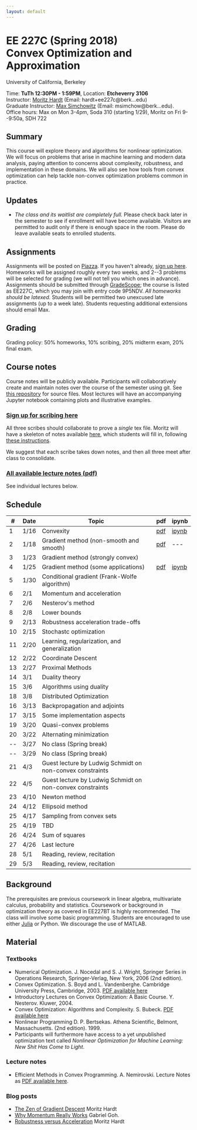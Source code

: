 ```yaml
---
layout: default
---
```


# EE 227C (Spring 2018)<br /> Convex Optimization and Approximation

University of California, Berkeley  

Time: **TuTh 12:30PM - 1:59PM**, Location: **Etcheverry 3106**  
Instructor: [Moritz Hardt](http://mrtz.org) (Email: hardt+ee227c@berk...edu)   
Graduate Instructor: [Max Simchowitz](https://people.eecs.berkeley.edu/~msimchow/index.html) (Email: msimchow@berk...edu).  
Office hours: Max on Mon 3-4pm, Soda 310 (starting 1/29), Moritz on Fri 9--9:50a, SDH 722 

## Summary

This course will explore theory and algorithms for nonlinear optimization. We
will focus on problems that arise in machine learning and modern data analysis,
paying attention to concerns about complexity, robustness, and implementation in
these domains. We will also see how tools from convex optimization can help
tackle non-convex optimization problems common in practice.

## Updates

* *The class and its waitlist are completely full.* Please check back later in
the semester to see if enrollment will have become available. Visitors are permitted
to audit only if there is enough space in the room. Please do leave available
seats to enrolled students.

## Assignments 

Assignments will be posted on
[Piazza](https://piazza.com/berkeley/spring2018/ee227c/home). If you haven't
already, [sign up here](https://piazza.com/berkeley/spring2018/ee227c).
Homeworks will be assigned roughly every two weeks, and 2--3 problems will be selected for grading (we will not tell you which ones in advance). Assignments should be submitted through [GradeScope](https://gradescope.com); the course is listed as EE227C, which you may join with entry code 9P5NDV. *All homeworks should be latexed.* Students will be permitted two unexcused late assignments (up to a week late). Students requesting additional extensions should email Max.

## Grading

Grading policy: 50% homeworks, 10% scribing, 20% midterm exam, 20% final exam. 


## Course notes

Course notes will be publicly available. Participants will
collaboratively create and maintain notes over the course of the semester
using git. See [this
repository](https://github.com/ee227c/ee227c.github.io/tree/master/notes) for
source files. Most lectures will have an accompanying Jupyter notebook
containing plots and illustrative examples.

### [Sign up for scribing here](https://docs.google.com/spreadsheets/d/1OSW_Yznt80k40Zmf6MVRvz3wT-An0XFbNkEEWNbEjNE/edit?usp=sharing)

All three scribes should collaborate to prove a *single* tex file. Moritz will have a skeleton of notes available [here](https://github.com/ee227c/ee227c.github.io/tree/master/notes), which students will fill in, following [these instructions](https://github.com/ee227c/ee227c.github.io/blob/master/notes/instructions.pdf). 

We suggest that each scribe takes down notes, and then all three meet after class to consolidate. 

### [All available lecture notes (pdf)](notes/ee227c-notes.pdf)

See individual lectures below.

## Schedule


| # | Date  | Topic  | pdf | ipynb  |
|-|-|-|-|-|
| 1 | 1/16 | Convexity  | [pdf](notes/ee227c-lecture1.pdf) | [ipynb](http://nbviewer.jupyter.org/urls/ee227c.github.io/notes/lecture1.ipynb)
| 2 | 1/18 | Gradient method (non-smooth and smooth) | [pdf](notes/ee227c-lecture2.pdf)  | ---  |
| 3 | 1/23 | Gradient method (strongly convex) |   |   |
| 4 | 1/25 | Gradient method (some applications) | [pdf](notes/ee227c-lecture4.pdf)  | [ipynb](code/lecture4.html)  |
| 5 | 1/30 | Conditional gradient (Frank-Wolfe algorithm) |   |   |
| 6 | 2/1 |  Momentum and acceleration|   |   |
| 7 | 2/6 |Nesterov's method  |   |   |
| 8 | 2/8 |  Lower bounds|   |   |
| 9 | 2/13 |  Robustness acceleration trade-offs |   |   |
| 10 | 2/15 | Stochastc optimization |   |   |
| 11 | 2/20 | Learning, regularization, and generalization |   |   |
| 12 | 2/22 | Coordinate Descent |   |   |
| 13 | 2/27 | Proximal Methods  |   |   |
| 14 | 3/1 | Duality theory|   |   |
| 15 | 3/6 | Algorithms using duality |   |   |
| 18 | 3/8 | Distributed Optimization |   |   |
| 16 | 3/13 | Backpropagation and adjoints |   |   |
| 17 | 3/15 | Some implementation aspects |   |   |
| 19 | 3/20 | Quasi-convex problems |   |   |
| 20 | 3/22 | Alternating minimization |   |   |
| -- | 3/27 | No class (Spring break) |   |   |
| -- | 3/29 | No class (Spring break) |   |   |
| 21 | 4/3  | Guest lecture by Ludwig Schmidt on non-convex constraints | | |
| 22 | 4/5  | Guest lecture by Ludwig Schmidt on non-convex constraints | | |
| 23 | 4/10 | Newton method |   |   |
| 24 | 4/12 | Ellipsoid method |   |   |
| 25 | 4/17 | Sampling from convex sets |   |   |
| 25 | 4/19 | TBD |   |   |
| 26 | 4/24 | Sum of squares |   |   |
| 27 | 4/26 | Last lecture |   |   |
| 28 | 5/1 | Reading, review, recitation |   |   |
| 29 | 5/3 | Reading, review, recitation |   |   |

## Background

The prerequisites are previous coursework in linear algebra, multivariate
calculus, probability and statistics. 
Coursework or background in optimization theory as covered in
EE227BT is highly recommended.  The class will involve some basic programming.
Students are encouraged to use either [Julia](https://julialang.org) or Python.
We discourage the use of MATLAB.

## Material

### Textbooks

* Numerical Optimization. J. Nocedal and S. J. Wright, Springer Series in Operations Research, Springer-Verlag, New York, 2006 (2nd edition).
* Convex Optimization. S. Boyd and L. Vandenberghe. Cambridge University Press,
Cambridge, 2003. [PDF available here](http://www.stanford.edu/~boyd/cvxbook/)
* Introductory Lectures on Convex Optimization: A Basic Course. Y. Nesterov. Kluwer, 2004.
* Convex Optimization: Algorithms and Complexity. S. Bubeck. [PDF available here](https://arxiv.org/abs/1405.4980)
* Nonlinear Programming D. P. Bertsekas. Athena Scientific, Belmont, Massachusetts. (2nd edition). 1999. 
*  Participants will furthermore have access to a yet unpublished optimization text
called *Nonlinear Optimization for Machine Learning: New Shit Has Come to
Light*.

### Lecture notes

* Efficient Methods in Convex Programming. A. Nemirovski. Lecture Notes as
[PDF available here](http://www2.isye.gatech.edu/~nemirovs/Lect_EMCO.pdf).

### Blog posts

* [The Zen of Gradient Descent](http://blog.mrtz.org/2013/09/07/the-zen-of-gradient-descent.html) Moritz Hardt
* [Why Momentum Really Works](https://distill.pub/2017/momentum/) Gabriel Goh.
* [Robustness versus Acceleration](http://blog.mrtz.org/2014/08/18/robustness-versus-acceleration.html) Moritz Hardt
